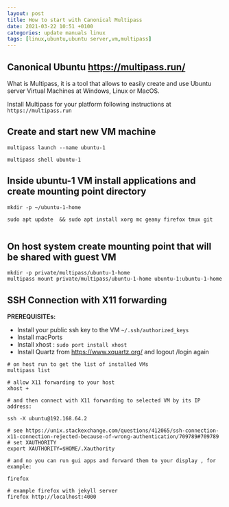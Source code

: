 ```yaml
---
layout: post
title: How to start with Canonical Multipass
date: 2021-03-22 10:51 +0100
categories: update manuals linux 
tags: [linux,ubuntu,ubuntu server,vm,multipass]
---
```



## Canonical Ubuntu https://multipass.run/

What is Multipass, it is a tool that allows to easily create and use Ubuntu server Virtual  Machines at Windows, Linux or MacOS. 

Install Multipass for your platform following instructions at `https://multipass.run`

## Create and start new VM machine 

```
multipass launch --name ubuntu-1

multipass shell ubuntu-1
```


## Inside ubuntu-1 VM install applications and create mounting point directory 

```
mkdir -p ~/ubuntu-1-home

sudo apt update  && sudo apt install xorg mc geany firefox tmux git 


```

## On host system create mounting point that will be shared with guest VM 

```
mkdir -p private/multipass/ubuntu-1-home
multipass mount private/multipass/ubuntu-1-home ubuntu-1:ubuntu-1-home
```

## SSH Connection with X11 forwarding 

**PREREQUISITEs:**
* Install your public ssh key to the VM `~/.ssh/authorized_keys`
* Install macPorts
* Install xhost : `sudo port install xhost`
* Install Quartz from https://www.xquartz.org/ and logout /login again

```
# on host run to get the list of installed VMs
multipass list 

# allow X11 forwarding to your host 
xhost + 

# and then connect with X11 forwarding to selected VM by its IP address:

ssh -X ubuntu@192.168.64.2

# see https://unix.stackexchange.com/questions/412065/ssh-connection-x11-connection-rejected-because-of-wrong-authentication/709789#709789
# set XAUTHORITY
export XAUTHORITY=$HOME/.Xauthority 

# and no you can run gui apps and forward them to your display , for example: 

firefox 

# example firefox with jekyll server
firefox http://localhost:4000

```






